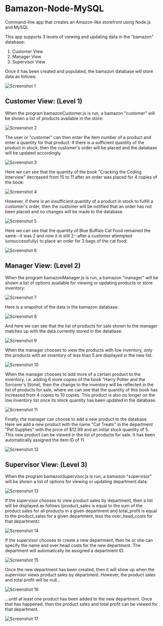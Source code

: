 # Bamazon-Node-MySQL
Command-line app that creates an Amazon-like storefront using Node.js and MySQL

This app supports 3 levels of viewing and updating data in the "bamazon" database:
1. Customer View
1. Manager View
1. Supervisor View

Once it has been created and populated, the bamazon database will store data as follows:

![Screenshot 1](/images/Screenshot1.png)

## Customer View: (Level 1)
When the program bamazonCustomer.js is run, a bamazon "customer" will be shown a list of products available in the store:

![Screenshot 2](/images/Screenshot2.png)

The user or "customer" can then enter the item number of a product and enter a quantity for that product.  If there is a sufficient quantity of the product in stock, then the customer's order will be placed and the database will be updated accordingly.

![Screenshot 3](/images/Screenshot3.png)

Here we can see that the quantity of the book "Cracking the Coding Interview" decreased from 15 to 11 after an order was placed for 4 copies of the book:

![Screenshot 4](/images/Screenshot4.png)

However, if there is an insufficient quantity of a product in stock to fulfill a customer's order, then the customer will be notified that an order has not been placed and no changes will be made to the database.

![Screenshot 5](/images/Screenshot5.png)

Here we can see that the quantity of Blue Buffalo Cat Food remained the same--it was 2 and now it is still 2--after a customer attempted (unsuccessfully) to place an order for 3 bags of the cat food:

![Screenshot 6](/images/Screenshot6.png)

## Manager View: (Level 2)
When the program bamazonManager.js is run, a bamazon "manager" will be shown a list of options available for viewing or updating products or store inventory:

![Screenshot 7](/images/Screenshot7.png)

Here is a snapshot of the data in the bamazon database:

![Screenshot 8](/images/Screenshot8.png)

And here we can see that the list of products for sale shown to the manager matches up with the data currently stored in the database:

![Screenshot 9](/images/Screenshot9.png)

When the manager chooses to view the products with low inventory, only the products with an inventory of less than 5 are displayed in the new list.

![Screenshot 10](/images/Screenshot10.png)

When the manager chooses to add more of a certain product to the inventory, i.e. adding 6 more copies of the book "Harry Potter and the Sorcerer's Stone), then the change to the inventory will be reflected in the list of products for sale, where we can see that the quantity of this book has increased from 4 copies to 10 copies.  This product is also no longer on the low inventory list once its stock quantity has been updated in the database.

![Screenshot 11](/images/Screenshot11.png)

Finally, the manager can choose to add a new product to the database.  Here we add a new product with the name "Cat Treats" in the department "Pet Supplies" with the price of $12.99 and an initial stock quantity of 5.  This new product can be viewed in the list of products for sale.  It has been automatically assigned the item ID of 11.

![Screenshot 12](/images/Screenshot12.png)

## Supervisor View: (Level 3)
When the program bamazonSupervisor.js is run, a bamazon "supervisor" will be shown a list of options for viewing or updating department data:

![Screenshot 13](/images/Screenshot13.png)

If the supervisor chooses to view product sales by department, then a list will be displayed as follows (product_sales is equal to the sum of the product sales for all products in a given department and total_profit is equal to the product_sales for a given department, less the over_head_costs for that department):

![Screenshot 14](/images/Screenshot14.png)

If the supervisor chooses to create a new department, then he or she can specify the name and over head costs for the new department.  The department will automatically be assigned a department ID.

![Screenshot 15](/images/Screenshot15.png)

Once the new department has been created, then it will show up when the supervisor views product sales by department.  However, the product sales and total profit will be null...

![Screenshot 16](/images/Screenshot16.png)

...until at least one product has been added to the new department.  Once that has happened, then the product sales and total profit can be viewed for that department.

![Screenshot 17](/images/Screenshot17.png)